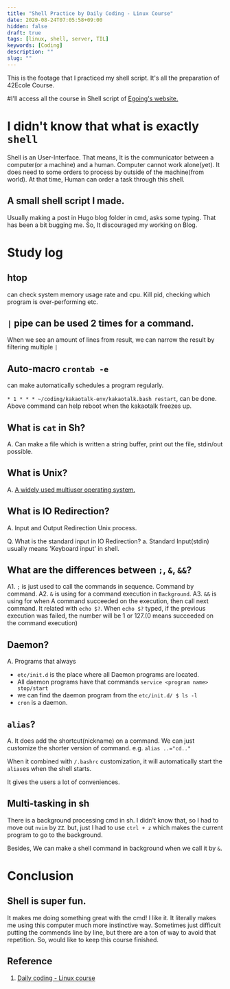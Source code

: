 ```yaml
---
title: "Shell Practice by Daily Coding - Linux Course"
date: 2020-08-24T07:05:58+09:00
hidden: false
draft: true
tags: [linux, shell, server, TIL]
keywords: [Coding]
description: ""
slug: ""
---
```


This is the footage that I practiced my shell script.
It's all the preparation of 42Ecole Course.

#I'll access all the course in Shell script of [Egoing's website.](https://opentutorials.org/course/2598/14199)


# I didn't know that what is exactly `shell`

Shell is an User-Interface. That means, It is the communicator between a computer(or a machine) and a human.
Computer cannot work alone(yet). It does need to some orders to process by outside of the machine(from world). At that time, Human can order a task through this shell.

## A small shell script I made.

Usually making a post in Hugo blog folder in cmd, asks some typing. That has been a bit bugging me. So, It discouraged my working on Blog.






# Study log

## htop

can check system memory usage rate and cpu.
Kill pid, checking which program is over-performing etc.

## `|` pipe can be used 2 times for a command.

When we see an amount of lines from result, we can narrow the result by filtering multiple `|`

## Auto-macro `crontab -e` 
can make automatically schedules a program regularly.

`* 1 * * * ~/coding/kakaotalk-env/kakaotalk.bash restart`, can be done.
Above command can help reboot when the kakaotalk freezes up.


## What is `cat` in Sh?
A. Can make a file which is written a string buffer, print out the file, stdin/out possible.

## What is Unix?
A. [A widely used multiuser operating system.](https://www.google.com/search?q=UNIX+meaning&oq=UNIX+meaning&aqs=chrome..69i57j0l6j69i60.1911j0j7&client=ubuntu&sourceid=chrome&ie=UTF-8)

## What is IO Redirection?
A. Input and Output Redirection Unix process.

Q. What is the standard input in IO Redirection?
a. Standard Input(stdin) usually means 'Keyboard input' in shell.

## What are the differences between `;`, `&`, `&&`?
A1. `;` is just used to call the commands in sequence. Command by command.
A2. `&` is using for a command execution in `Background`.
A3. `&&` is using for when A command succeeded on the execution, then call next command. It related with `echo $?`. When `echo $?` typed, if the previous execution was failed, the number will be 1 or 127.(0 means succeeded on the command execution)

## Daemon?
A. Programs that always 

- `etc/init.d` is the place where all Daemon programs are located.
- All daemon programs have that commands `service <program name> stop/start`
- we can find the daemon program from the `etc/init.d/ $ ls -l`
- `cron` is a daemon.

## `alias`?

A. It does add the shortcut(nickname) on a command. We can just customize the shorter version of command.
e.g. `alias ..="cd.."`

When it combined with `/.bashrc` customization, it will automatically start the `alias`es when the shell starts.

It gives the users a lot of conveniences.


## Multi-tasking in sh

There is a background processing cmd in sh.
I didn't know that, so I had to move out `nvim` by `ZZ`. but, just I had to use `ctrl + z` which makes the current program to go to the background.

Besides, We can make a shell command in background when we call it by `&`.

# Conclusion 

## Shell is super fun.

It makes me doing something great with the cmd!
I like it.
It literally makes me using this computer much more instinctive way.
Sometimes just difficult putting the commends line by line, but there are a ton of way to avoid that repetition. So, would like to keep this course finished.


## Reference

1. [Daily coding - Linux course](https://opentutorials.org/course/2598/14217)

